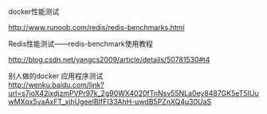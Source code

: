 docker性能测试

 http://www.runoob.com/redis/redis-benchmarks.html

Redis性能测试——redis-benchmark使用教程  

http://blog.csdn.net/yangcs2009/article/details/50781530#t4

别人做的docker 应用程序测试  
http://wenku.baidu.com/link?url=s7joX42ixdjzmPVPr97k_2g90WX4020fTnNsv55NLa0ey8487GK5eT5IUuwMXqx5vaAxFT_xjhUgeelBIfFI33AhH-uwdB5PZnXQ4u30UaS  
